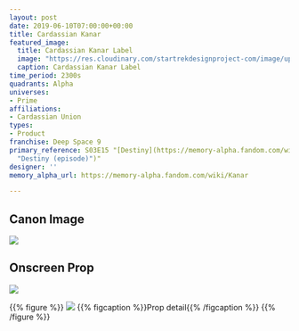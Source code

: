 ```yaml
---
layout: post
date: 2019-06-10T07:00:00+00:00
title: Cardassian Kanar
featured_image:
  title: Cardassian Kanar Label
  image: "https://res.cloudinary.com/startrekdesignproject-com/image/upload/v1560220253/CardassioanKanarLabel.png"
  caption: Cardassian Kanar Label
time_period: 2300s
quadrants: Alpha
universes:
- Prime
affiliations:
- Cardassian Union
types:
- Product
franchise: Deep Space 9
primary_reference: S03E15 "[Destiny](https://memory-alpha.fandom.com/wiki/Destiny
  "Destiny (episode)")"
designer: ''
memory_alpha_url: https://memory-alpha.fandom.com/wiki/Kanar

---
```

## Canon Image

![](https://res.cloudinary.com/startrekdesignproject-com/image/upload/v1560220253/CardassianKanarLabel1.jpg)

## Onscreen Prop

![](https://res.cloudinary.com/startrekdesignproject-com/image/upload/v1560220253/Kanar_Prop2.jpg)

{{% figure %}}
![](https://res.cloudinary.com/startrekdesignproject-com/image/upload/v1560220253/Kanar_PropDetail.jpg) {{% figcaption %}}Prop detail{{% /figcaption %}} {{% /figure %}}
